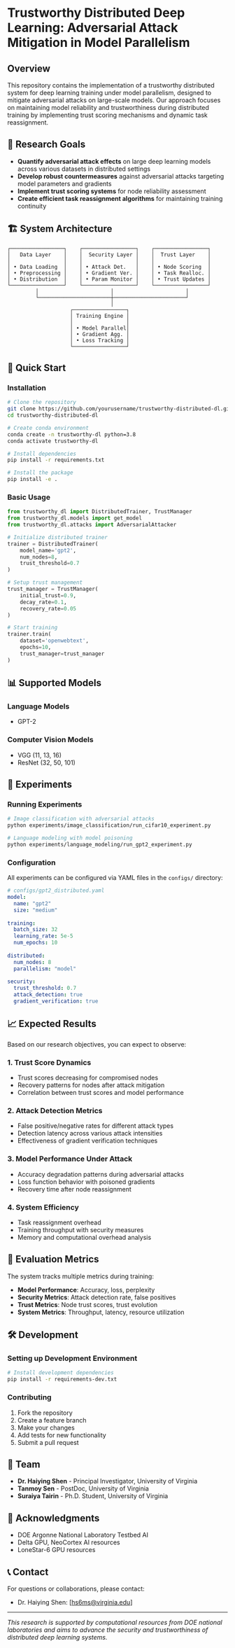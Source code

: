 # Trustworthy Distributed Deep Learning: Adversarial Attack Mitigation in Model Parallelism

## Overview

This repository contains the implementation of a trustworthy distributed system for deep learning training under model parallelism, designed to mitigate adversarial attacks on large-scale models. Our approach focuses on maintaining model reliability and trustworthiness during distributed training by implementing trust scoring mechanisms and dynamic task reassignment.

## 🎯 Research Goals

- **Quantify adversarial attack effects** on large deep learning models across various datasets in distributed settings
- **Develop robust countermeasures** against adversarial attacks targeting model parameters and gradients
- **Implement trust scoring systems** for node reliability assessment
- **Create efficient task reassignment algorithms** for maintaining training continuity

## 🏗️ System Architecture

```
┌─────────────────┐    ┌─────────────────┐    ┌─────────────────┐
│   Data Layer    │    │  Security Layer │    │  Trust Layer    │
│                 │    │                 │    │                 │
│ • Data Loading  │    │ • Attack Det.   │    │ • Node Scoring  │
│ • Preprocessing │    │ • Gradient Ver. │    │ • Task Realloc. │
│ • Distribution  │    │ • Param Monitor │    │ • Trust Updates │
└─────────────────┘    └─────────────────┘    └─────────────────┘
         │                       │                       │
         └───────────────────────┼───────────────────────┘
                                 │
                    ┌─────────────────┐
                    │ Training Engine │
                    │                 │
                    │ • Model Parallel│
                    │ • Gradient Agg. │
                    │ • Loss Tracking │
                    └─────────────────┘
```

## 🚀 Quick Start

### Installation

```bash
# Clone the repository
git clone https://github.com/yourusername/trustworthy-distributed-dl.git
cd trustworthy-distributed-dl

# Create conda environment
conda create -n trustworthy-dl python=3.8
conda activate trustworthy-dl

# Install dependencies
pip install -r requirements.txt

# Install the package
pip install -e .
```

### Basic Usage

```python
from trustworthy_dl import DistributedTrainer, TrustManager
from trustworthy_dl.models import get_model
from trustworthy_dl.attacks import AdversarialAttacker

# Initialize distributed trainer
trainer = DistributedTrainer(
    model_name='gpt2',
    num_nodes=8,
    trust_threshold=0.7
)

# Setup trust management
trust_manager = TrustManager(
    initial_trust=0.9,
    decay_rate=0.1,
    recovery_rate=0.05
)

# Start training
trainer.train(
    dataset='openwebtext',
    epochs=10,
    trust_manager=trust_manager
)
```

## 📊 Supported Models

### Language Models
- GPT-2

### Computer Vision Models
- VGG (11, 13, 16)
- ResNet (32, 50, 101)



## 🔬 Experiments

### Running Experiments

```bash
# Image classification with adversarial attacks
python experiments/image_classification/run_cifar10_experiment.py

# Language modeling with model poisoning
python experiments/language_modeling/run_gpt2_experiment.py

```

### Configuration

All experiments can be configured via YAML files in the `configs/` directory:

```yaml
# configs/gpt2_distributed.yaml
model:
  name: "gpt2"
  size: "medium"
  
training:
  batch_size: 32
  learning_rate: 5e-5
  num_epochs: 10
  
distributed:
  num_nodes: 8
  parallelism: "model"
  
security:
  trust_threshold: 0.7
  attack_detection: true
  gradient_verification: true
```

## 📈 Expected Results

Based on our research objectives, you can expect to observe:

### 1. **Trust Score Dynamics**
- Trust scores decreasing for compromised nodes
- Recovery patterns for nodes after attack mitigation
- Correlation between trust scores and model performance

### 2. **Attack Detection Metrics**
- False positive/negative rates for different attack types
- Detection latency across various attack intensities
- Effectiveness of gradient verification techniques

### 3. **Model Performance Under Attack**
- Accuracy degradation patterns during adversarial attacks
- Loss function behavior with poisoned gradients
- Recovery time after node reassignment

### 4. **System Efficiency**
- Task reassignment overhead
- Training throughput with security measures
- Memory and computational overhead analysis

## 🧪 Evaluation Metrics

The system tracks multiple metrics during training:

- **Model Performance**: Accuracy, loss, perplexity
- **Security Metrics**: Attack detection rate, false positives
- **Trust Metrics**: Node trust scores, trust evolution
- **System Metrics**: Throughput, latency, resource utilization

## 🛠️ Development

### Setting up Development Environment

```bash
# Install development dependencies
pip install -r requirements-dev.txt

```

### Contributing

1. Fork the repository
2. Create a feature branch
3. Make your changes
4. Add tests for new functionality
5. Submit a pull request


## 👥 Team

- **Dr. Haiying Shen** - Principal Investigator, University of Virginia
- **Tanmoy Sen** - PostDoc, University of Virginia
- **Suraiya Tairin** - Ph.D. Student, University of Virginia


## 🙏 Acknowledgments

- DOE Argonne National Laboratory Testbed AI
- Delta GPU, NeoCortex AI resources
- LoneStar-6 GPU resources

## 📞 Contact

For questions or collaborations, please contact:
- Dr. Haiying Shen: [hs6ms@virginia.edu]

---

*This research is supported by computational resources from DOE national laboratories and aims to advance the security and trustworthiness of distributed deep learning systems.*
